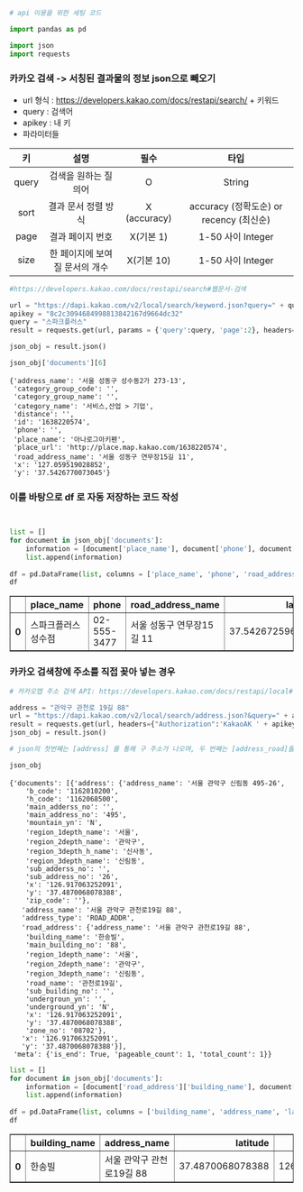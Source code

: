 ```python
# api 이용을 위한 세팅 코드

import pandas as pd

import json
import requests

```

### 카카오 검색 -> 서칭된 결과물의 정보 json으로 빼오기


- url 형식 : https://developers.kakao.com/docs/restapi/search/ + 키워드
- query : 검색어
- apikey : 내 키
- 파라미터들



| 키 | 설명 | 필수 | 타입 |
|:------:|:------:|:------:|:------:|
|query|검색을 원하는 질의어|O|String|
|sort|결과 문서 정렬 방식|X (accuracy)|accuracy (정확도순) or recency (최신순)|
|page|결과 페이지 번호|X(기본 1)|1-50 사이 Integer|
|size|한 페이지에 보여질 문서의 개수|X(기본 10)|1-50 사이 Integer|



```python
#https://developers.kakao.com/docs/restapi/search#웹문서-검색

url = "https://dapi.kakao.com/v2/local/search/keyword.json?query=" + query
apikey = "8c2c3094684998813842167d9664dc32"
query = "스파크플러스"
result = requests.get(url, params = {'query':query, 'page':2}, headers={'Authorization' : 'KakaoAK ' + apikey})

json_obj = result.json()
```


```python
json_obj['documents'][6]
```




    {'address_name': '서울 성동구 성수동2가 273-13',
     'category_group_code': '',
     'category_group_name': '',
     'category_name': '서비스,산업 > 기업',
     'distance': '',
     'id': '1638220574',
     'phone': '',
     'place_name': '아나로그아키펜',
     'place_url': 'http://place.map.kakao.com/1638220574',
     'road_address_name': '서울 성동구 연무장15길 11',
     'x': '127.059519028852',
     'y': '37.5426770073045'}



### 이를 바탕으로 df 로 자동 저장하는 코드 작성


```python


list = []
for document in json_obj['documents']:
    information = [document['place_name'], document['phone'], document['road_address_name'], document['y'], document['x']]
    list.append(information)
    
df = pd.DataFrame(list, columns = ['place_name', 'phone', 'road_address_name', 'latitude', 'longitude'])
df
```




<div>
<style scoped>
    .dataframe tbody tr th:only-of-type {
        vertical-align: middle;
    }

    .dataframe tbody tr th {
        vertical-align: top;
    }

    .dataframe thead th {
        text-align: right;
    }
</style>
<table border="1" class="dataframe">
  <thead>
    <tr style="text-align: right;">
      <th></th>
      <th>place_name</th>
      <th>phone</th>
      <th>road_address_name</th>
      <th>latitude</th>
      <th>longitude</th>
    </tr>
  </thead>
  <tbody>
    <tr>
      <th>0</th>
      <td>스파크플러스 성수점</td>
      <td>02-555-3477</td>
      <td>서울 성동구 연무장15길 11</td>
      <td>37.5426725962657</td>
      <td>127.059332321196</td>
    </tr>
  </tbody>
</table>
</div>



### 카카오 검색창에 주소를 직접 꽂아 넣는 경우


```python
# 카카오맵 주소 검색 API: https://developers.kakao.com/docs/restapi/local#주소-검색

address = "관악구 관천로 19길 88"
url = "https://dapi.kakao.com/v2/local/search/address.json?&query=" + address
result = requests.get(url, headers={"Authorization":'KakaoAK ' + apikey})
json_obj = result.json()

# json의 첫번째는 [address] 를 통해 구 주소가 나오며, 두 번째는 [address_road]를 통해 신 주소가 나온다
```


```python
json_obj
```




    {'documents': [{'address': {'address_name': '서울 관악구 신림동 495-26',
        'b_code': '1162010200',
        'h_code': '1162068500',
        'main_adderss_no': '',
        'main_address_no': '495',
        'mountain_yn': 'N',
        'region_1depth_name': '서울',
        'region_2depth_name': '관악구',
        'region_3depth_h_name': '신사동',
        'region_3depth_name': '신림동',
        'sub_adderss_no': '',
        'sub_address_no': '26',
        'x': '126.917063252091',
        'y': '37.4870068078388',
        'zip_code': ''},
       'address_name': '서울 관악구 관천로19길 88',
       'address_type': 'ROAD_ADDR',
       'road_address': {'address_name': '서울 관악구 관천로19길 88',
        'building_name': '한송빌',
        'main_building_no': '88',
        'region_1depth_name': '서울',
        'region_2depth_name': '관악구',
        'region_3depth_name': '신림동',
        'road_name': '관천로19길',
        'sub_building_no': '',
        'undergroun_yn': '',
        'underground_yn': 'N',
        'x': '126.917063252091',
        'y': '37.4870068078388',
        'zone_no': '08702'},
       'x': '126.917063252091',
       'y': '37.4870068078388'}],
     'meta': {'is_end': True, 'pageable_count': 1, 'total_count': 1}}




```python
list = []
for document in json_obj['documents']:
    information = [document['road_address']['building_name'], document['address_name'], document['y'], document['x']]
    list.append(information)
    
df = pd.DataFrame(list, columns = ['building_name', 'address_name', 'latitude', 'longitude'])
df
```




<div>
<style scoped>
    .dataframe tbody tr th:only-of-type {
        vertical-align: middle;
    }

    .dataframe tbody tr th {
        vertical-align: top;
    }

    .dataframe thead th {
        text-align: right;
    }
</style>
<table border="1" class="dataframe">
  <thead>
    <tr style="text-align: right;">
      <th></th>
      <th>building_name</th>
      <th>address_name</th>
      <th>latitude</th>
      <th>longitude</th>
    </tr>
  </thead>
  <tbody>
    <tr>
      <th>0</th>
      <td>한송빌</td>
      <td>서울 관악구 관천로19길 88</td>
      <td>37.4870068078388</td>
      <td>126.917063252091</td>
    </tr>
  </tbody>
</table>
</div>




```python

```
